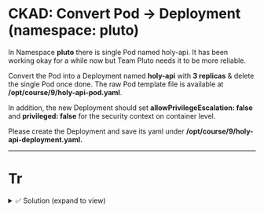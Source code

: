 # CKAD: Convert Pod → Deployment (namespace: pluto)

In Namespace **pluto** there is single Pod named holy-api. It has been working okay for a while now but Team Pluto needs it to be more reliable.

Convert the Pod into a Deployment named **holy-api** with **3 replicas** &  delete the single Pod once done. The raw Pod template file is available at **/opt/course/9/holy-api-pod.yaml**.

In addition, the new Deployment should set **allowPrivilegeEscalation: false** and **privileged: false** for the security context on container level.

Please create the Deployment and save its yaml under **/opt/course/9/holy-api-deployment.yaml.**

---

# Tr

<details><summary> ✅ Solution (expand to view)</summary>
  
```bash
  
# Start from the raw Pod (already provided):
cat /opt/course/9/holy-api-pod.yaml

# Create a Deployment YAML from that Pod (edit to fit below spec) and save as:
touch /opt/course/9/holy-api-deployment.yaml
```

```yaml
apiVersion: apps/v1
kind: Deployment
metadata:
  name: holy-api
  namespace: pluto
  labels:
    app: holy-api
spec:
  replicas: 3
  selector:
    matchLabels:
      app: holy-api
  template:
    metadata:
      labels:
        app: holy-api
    spec:
      containers:
      - name: app
        image: busybox:1.31.0
        command: ["/bin/sh","-c","sleep 1d"]
        securityContext:
          allowPrivilegeEscalation: false
          privileged: false
#Save this file as /opt/course/9/holy-api-deployment.yaml, then:
```

```bash
kubectl -n pluto apply -f /opt/course/9/holy-api-deployment.yaml
kubectl -n pluto delete pod holy-api
kubectl -n pluto rollout status deploy/holy-api --timeout=120s
kubectl -n pluto get deploy holy-api -o wide
```
</details>






